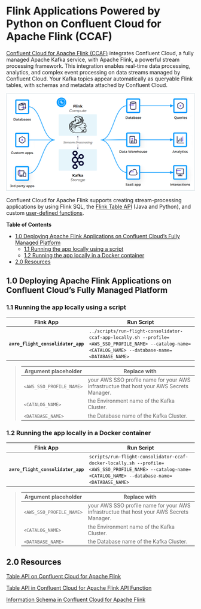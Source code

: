 # Flink Applications Powered by Python on Confluent Cloud for Apache Flink (CCAF)
[Confluent Cloud for Apache Flink (CCAF)](https://docs.confluent.io/cloud/current/flink/overview.html) integrates Confluent Cloud, a fully managed Apache Kafka service, with Apache Flink, a powerful stream processing framework. This integration enables real-time data processing, analytics, and complex event processing on data streams managed by Confluent Cloud.  Your Kafka topics appear automatically as queryable Flink tables, with schemas and metadata attached by Confluent Cloud.

![flink-kafka-ecosystem](../.blog/images/flink-kafka-ecosystem.png)

Confluent Cloud for Apache Flink supports creating stream-processing applications by using Flink SQL, the [Flink Table API](https://docs.confluent.io/cloud/current/flink/reference/table-api.html#flink-table-api) (Java and Python), and custom [user-defined functions](https://docs.confluent.io/cloud/current/flink/concepts/user-defined-functions.html#flink-sql-udfs).

**Table of Contents**

<!-- toc -->
+ [1.0 Deploying Apache Flink Applications on Confluent Cloud’s Fully Managed Platform](#10-deploying-apache-flink-applications-on-confluent-clouds-fully-managed-platform)
  * [1.1 Running the app locally using a script](#11-running-the-app-locally-using-a-script)
  * [1.2 Running the app locally in a Docker container](#12-running-the-app-locally-in-a-docker-container)
+ [2.0 Resources](#20-resources)
<!-- tocstop -->


## 1.0 Deploying Apache Flink Applications on Confluent Cloud’s Fully Managed Platform

### 1.1 Running the app locally using a script
Flink App|Run Script
-|-
**`avro_flight_consolidator_app`**|`../scripts/run-flight-consolidator-ccaf-app-locally.sh --profile=<AWS_SSO_PROFILE_NAME> --catalog-name=<CATALOG_NAME> --database-name=<DATABASE_NAME>`

> Argument placeholder|Replace with
> -|-
> `<AWS_SSO_PROFILE_NAME>`|your AWS SSO profile name for your AWS infrastructue that host your AWS Secrets Manager.
> `<CATALOG_NAME>`|the Environment name of the Kafka Cluster.
> `<DATABASE_NAME>`|the Database name of the Kafka Cluster.

### 1.2 Running the app locally in a Docker container
Flink App|Run Script
-|-
**`avro_flight_consolidator_app`**|`scripts/run-flight-consolidator-ccaf-docker-locally.sh --profile=<AWS_SSO_PROFILE_NAME> --catalog-name=<CATALOG_NAME> --database-name=<DATABASE_NAME>`

> Argument placeholder|Replace with
> -|-
> `<AWS_SSO_PROFILE_NAME>`|your AWS SSO profile name for your AWS infrastructue that host your AWS Secrets Manager.
> `<CATALOG_NAME>`|the Environment name of the Kafka Cluster.
> `<DATABASE_NAME>`|the Database name of the Kafka Cluster.

## 2.0 Resources
[Table API on Confluent Cloud for Apache Flink](https://docs.confluent.io/cloud/current/flink/reference/table-api.html#table-api-on-af-long)

[Table API in Confluent Cloud for Apache Flink API Function](https://docs.confluent.io/cloud/current/flink/reference/functions/table-api-functions.html#flink-table-api-functions)

[Information Schema in Confluent Cloud for Apache Flink](https://docs.confluent.io/cloud/current/flink/reference/flink-sql-information-schema.html)
